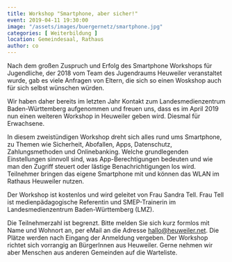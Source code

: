 ```yaml
---
title: Workshop "Smartphone, aber sicher!"
event: 2019-04-11 19:30:00
image: "/assets/images/buergernetz/smartphone.jpg"
categories: [ Weiterbildung ]
location: Gemeindesaal, Rathaus
author: co
--- 
```


Nach dem großen Zuspruch und Erfolg des Smartphone Workshops für Jugendliche, der 2018 vom Team des Jugendraums Heuweiler veranstaltet wurde, gab es viele Anfragen von Eltern, die sich so einen Woskshop auch für sich selbst wünschen würden.

Wir haben daher bereits im letzten Jahr Kontakt zum Landesmedienzentrum Baden-Württemberg aufgenommen und freuen uns, dass es im April 2019 nun einen weiteren Workshop in Heuweiler geben wird. Diesmal für Erwachsene.

In diesem zweistündigen Workshop dreht sich alles rund ums Smartphone, zu Themen wie Sicherheit, Abofallen, Apps, Datenschutz, Zahlungsmethoden und Onlinebanking. Welche grundlegenden Einstellungen sinnvoll sind, was App-Berechtigungen bedeuten und wie man den Zugriff steuert oder lästige Benachrichtigungen los wird. Teilnehmer bringen das eigene Smartphone mit und können das WLAN im Rathaus Heuweiler nutzen.

Der Workshop ist kostenlos und wird geleitet von Frau Sandra Tell. Frau Tell ist medienpädagogische Referentin und SMEP-Trainerin im Landesmedienzentrum Baden-Württemberg (LMZ).

Die Teilnehmerzahl ist begrenzt. Bitte melden Sie sich kurz formlos mit Name und Wohnort an, per eMail an die Adresse [hallo@heuweiler.net](mailto:hallo@heuweiler.net). Die Plätze werden nach Eingang der Anmeldung vergeben. Der Workshop richtet sich vorrangig an BürgerInnen aus Heuweiler. Gerne nehmen wir aber Menschen aus anderen Gemeinden auf die Warteliste.
